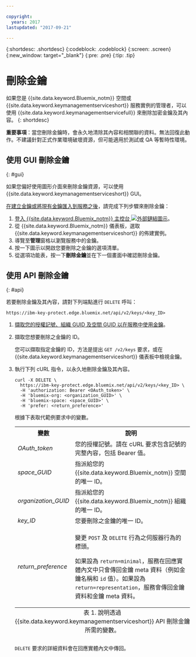 ```yaml
---

copyright:
  years: 2017
lastupdated: "2017-09-21"

---
```


{:shortdesc: .shortdesc}
{:codeblock: .codeblock}
{:screen: .screen}
{:new_window: target="_blank"}
{:pre: .pre}
{:tip: .tip}

# 刪除金鑰

如果您是 {{site.data.keyword.Bluemix_notm}} 空間或 {{site.data.keyword.keymanagementserviceshort}} 服務實例的管理者，可以使用 {{site.data.keyword.keymanagementservicefull}} 來刪除加密金鑰及其內容。
{: shortdesc}

**重要事項**：當您刪除金鑰時，會永久地清除其內容和相關聯的資料。無法回復此動作。不建議針對正式作業環境破壞資源，但可能適用於測試或 QA 等暫時性環境。

## 使用 GUI 刪除金鑰
{: #gui}

如果您偏好使用圖形介面來刪除金鑰資源，可以使用 {{site.data.keyword.keymanagementserviceshort}} GUI。

[在建立金鑰或將現有金鑰匯入到服務之後](/docs/services/keymgmt/keyprotect_create_keys.html)，請完成下列步驟來刪除金鑰：

1. [登入 {{site.data.keyword.Bluemix_notm}} 主控台 ![外部鏈結圖示](../../icons/launch-glyph.svg "外部鏈結圖示")](https://console.bluemix.net/)。
2. 從 {{site.data.keyword.Bluemix_notm}} 儀表板，選取 {{site.data.keyword.keymanagementserviceshort}} 的佈建實例。
3. 導覽至**管理**窗格以瀏覽服務中的金鑰。
4. 按一下圖示以開啟您要刪除之金鑰的選項清單。
5. 從選項功能表，按一下**刪除金鑰**並在下一個畫面中確認刪除金鑰。

## 使用 API 刪除金鑰
{: #api}

若要刪除金鑰及其內容，請對下列端點進行 `DELETE` 呼叫：

```
https://ibm-key-protect.edge.bluemix.net/api/v2/keys/<key_ID>
```

1. [擷取您的授權記號、組織 GUID 及空間 GUID 以在服務中使用金鑰](/docs/services/keymgmt/keyprotect_authentication.html)。

2. 擷取您想要刪除之金鑰的 ID。

    您可以擷取指定金鑰的 ID，方法是提出 `GET /v2/keys` 要求，或在 {{site.data.keyword.keymanagementserviceshort}} 儀表板中檢視金鑰。

3. 執行下列 cURL 指令，以永久地刪除金鑰及其內容。

    ```cURL
    curl -X DELETE \
      https://ibm-key-protect.edge.bluemix.net/api/v2/keys/<key_ID> \
      -H 'authorization: Bearer <OAuth_token>' \
      -H 'bluemix-org: <organization_GUID>' \
      -H 'bluemix-space: <space_GUID>' \
      -H 'prefer: <return_preference>'
    ```
    根據下表取代範例要求中的變數。
    <table>
      <tr>
        <th>變數</th>
        <th>說明</th>
      </tr>
      <tr>
        <td><em>OAuth_token</em></td>
        <td>您的授權記號。請在 cURL 要求包含記號的完整內容，包括 Bearer 值。</td>
      </tr>
      <tr>
        <td><em>space_GUID</em></td>
        <td>指派給您的 {{site.data.keyword.Bluemix_notm}} 空間的唯一 ID。</td>
      </tr>
      <tr>
        <td><em>organization_GUID</em></td>
        <td>指派給您的 {{site.data.keyword.Bluemix_notm}} 組織的唯一 ID。</td>
      </tr>
      <tr>
        <td><em>key_ID</em></td>
        <td>您要刪除之金鑰的唯一 ID。</td>
      </tr>
      <tr>
      <tr>
        <td><em>return_preference</em></td>
        <td><p>變更 <code>POST</code> 及 <code>DELETE</code> 行為之伺服器行為的標頭。</p><p>如果設為 <code>return=minimal</code>，服務在回應實體內文中只會傳回金鑰 meta 資料（例如金鑰名稱和 <code>id</code> 值）。如果設為 <code>return=representation</code>，服務會傳回金鑰資料和金鑰 meta 資料。</p></td>
      </tr>
      <caption style="caption-side:bottom;">表 1. 說明透過 {{site.data.keyword.keymanagementserviceshort}} API 刪除金鑰所需的變數。</caption>
    </table>

    `DELETE` 要求的詳細資料會在回應實體內文中傳回。
